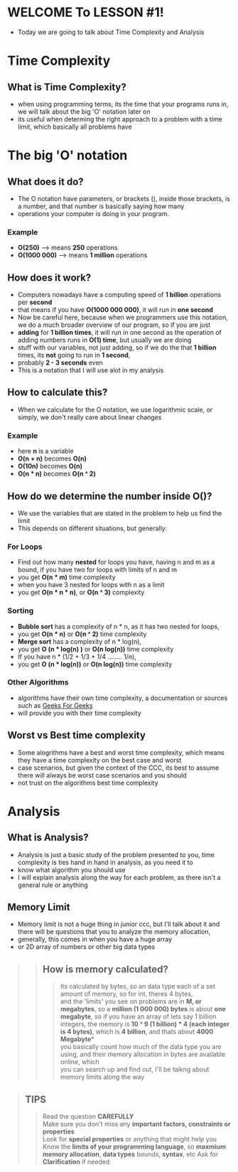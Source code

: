 # WELCOME To LESSON #1!
- Today we are going to talk about Time Complexity and Analysis

# Time Complexity

## What is Time Complexity?   
- when using programming terms, its the time that your programs runs in, we will talk about the big 'O' notation later on
- its useful when determing the right approach to a problem with a time limit, which basically all problems have

# The big 'O' notation

## What does it do?
- The O notation have parameters, or brackets (), inside those brackets, is a number, and that number is basically saying how many 
- operations your computer is doing in your program.

### Example  
- **O(250)** --> means **250** operations   
- **O(1000 000)** --> means **1 million** operations

## How does it work?
- Computers nowadays have a computing speed of **1 billion** operations per **second**   
- that means if you have **O(1000 000 000)**, it will run in **one second**   
- Now be careful here, because when we programmers use this notation, we do a much broader overview of our program, so if you are just
- **adding** for **1 billion times**, it will run in one second as the operation of adding numbers runs in **O(1) time**, but usually we are doing 
- stuff with our variables, not just adding, so if we do the that **1 billion** times, its **not** going to run in **1 second**, 
- probably **2 - 3 seconds** even   
- This is a notation that I will use alot in my analysis   

## How to calculate this?
- When we calculate for the O notation, we use logarithmic scale, or simply, we don't really care about linear changes

### Example
- here **n** is a variable
- **O(n + n)** becomes **O(n)**   
- **O(10n)** becomes **O(n)**   
- **O(n * n)** becomes **O(n ^ 2)**   

## How do we determine the number inside O()?
- We use the variables that are stated in the problem to help us find the limit   
- This depends on different situations, but generally:   

### For Loops
- Find out how many **nested** for loops you have, having n and m as a bound, if you have two for loops with limits of n and m   
- you get **O(n * m)** time complexity   
- when you have 3 nested for loops with n as a limit   
- you get **O(n * n * n)**, or **O(n ^ 3)** complexity

### Sorting
- **Bubble sort** has a complexity of n * n, as it has two nested for loops,   
- you get **O(n * n)** or **O(n ^ 2)** time complexity   
- **Merge sort** has a complexity of n * log(n),   
- you get **O (n * log(n) )** or **O(n log(n))** time complexity    
- If you have n * (1/2 + 1/3 + 1/4 ........ 1/n),    
- you get **O (n * log(n))** or **O(n log(n))** time complexity

### Other Algorithms
- algorithms have their own time complexity, a documentation or sources such as [Geeks For Geeks](https://www.geeksforgeeks.org/) 
- will provide you with their time complexity

## Worst vs Best time complexity
- Some alogrithms have a best and worst time complexity, which means they have a time complexity on the best case and worst
- case scenarios, but given the context of the CCC, its best to assume there will always be worst case scenarios and you should
- not trust on the algorithms best time complexity

# Analysis

## What is Analysis?
- Analysis is just a basic study of the problem presented to you, time complexity is ties hand in hand in analysis, as you need it to
- know what algorithm you should use  
- I will explain analysis along the way for each problem, as there isn't a general rule or anything

## Memory Limit
- Memory limit is not a huge thing in junior ccc, but I'll talk about it and there will be questions that you to analyze the memory allocation,     
- generally, this comes in when you have a huge array    
- or 2D array of numbers or other big data types

>> ## How is memory calculated?
>>> Its calculated by bytes, so an data type each of a set amount of memory, so for int, theres 4 bytes,    
>>> and the 'limits' you see on problems are in **M, or megabytes**, so a **million (1 000 000) bytes** is about **one megabyte**, 
>>> so if you have an array of lets say 
>>> 1 billion integers, the memory is **10 ^ 9 (1 billion) * 4 (each integer is 4 bytes)**, which is **4 billion**, and thats about
>>> **4000 Megabyte***   
>>> you basically count how much of the data type you are using, and their memory allocation in bytes are available online, which   
>>> you can search up and find out, I'll be talkng about memory limits along the way

> ## TIPS
>> Read the question **CAREFULLY**   
>> Make sure you don't miss any **important factors, constraints or properties**      
>> Look for **special properties** or anything that might help you   
>> Know the **limits of your programming language**, so **maxmium memory allocation**, **data types** bounds, **syntax**, etc
>> Ask for **Clarification** if needed

